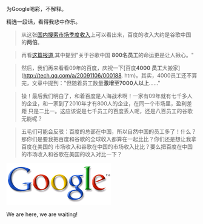 

为Google喝彩，不解释。

精选一段话，看得我悲中作乐。

> 从这张[国内搜索市场季度收入](http://www.tianjinweb.com/Html/?182.html)上可以看出来，百度的收入大约是谷歌中国
的**两倍**。

>

> 再看[这篇报道](http://www.techweb.com.cn/news/2010-01-18/521367.shtml),其中提到"关于谷歌中国
**800名员工**的命运更是让人揪心。"

>

> 然后，我们再来看看09年的百度，庆祝一下[百度**4000 员工**大搬家](http://tech.qq.com/a/20091106/000188.
htm)。其实，4000员工还不算完，文章中提到："但随着员工数量**激增至7000人以上**……"

>

> 操！最后我们明白了，和着百度是人海战术啊！一家有09年就有七千多人的企业，和一家到了2010年才有800人的企业，在同一个市场里，盈利差距
只是二比一。这应该说是七千员工的百度丢人呢，还是八百员工的谷歌无能呢？

>

> 五毛们可能会反驳：百度的总部在中国，所以自然中国的员工多了！什么？那你们是要我把百度和谷歌的全球收入都算在一起比比？你们还是想让我拿百度在美国的
市场收入和谷歌在中国的市场收入比比？要么把百度在中国的市场收入和谷歌在美国的收入对比一下？

![image](/images/upload_dropbox/201003/logo.gif)

We are here, we are waiting!


